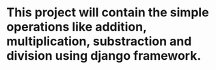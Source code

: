 
<h1>This project will contain the simple operations like addition, multiplication, substraction and division using django framework. <h2>
